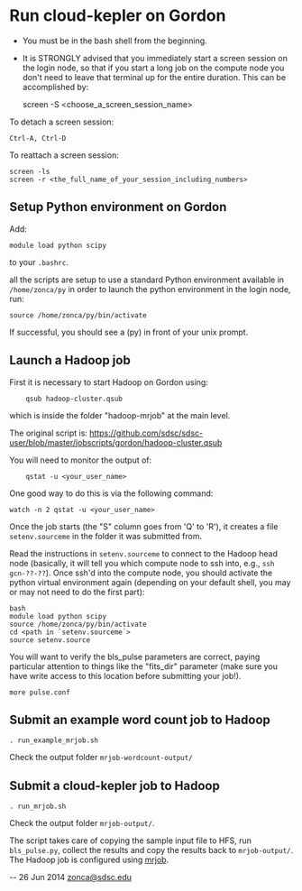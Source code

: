 Run cloud-kepler on Gordon
==========================

- You must be in the bash shell from the beginning.

- It is STRONGLY advised that you immediately start a screen session on the login node, so that if you start a long job on the compute node you don't need to leave that terminal up for the entire duration.  This can be accomplished by:

    screen -S <choose_a_screen_session_name>

To detach a screen session:

    Ctrl-A, Ctrl-D

To reattach a screen session:

    screen -ls
    screen -r <the_full_name_of_your_session_including_numbers>

## Setup Python environment on Gordon

Add:

    module load python scipy

to your `.bashrc`.

all the scripts are setup to use a standard Python environment available in `/home/zonca/py`
in order to launch the python environment in the login node,
run:

    source /home/zonca/py/bin/activate
    
If successful, you should see a (py) in front of your unix prompt.

## Launch a Hadoop job

First it is necessary to start Hadoop on Gordon using:

```
    qsub hadoop-cluster.qsub

```
which is inside the folder "hadoop-mrjob" at the main level.

The original script is: <https://github.com/sdsc/sdsc-user/blob/master/jobscripts/gordon/hadoop-cluster.qsub>

You will need to monitor the output of:

```
    qstat -u <your_user_name>
```

One good way to do this is via the following command:

    watch -n 2 qstat -u <your_user_name>

Once the job starts (the "S" column goes from 'Q' to 'R'), it creates a file `setenv.sourceme` in the folder it was submitted from.

Read the instructions in `setenv.sourceme` to connect to the Hadoop head node (basically, it will tell you which compute node to ssh into, e.g., `ssh gcn-??-??`).  Once ssh'd into the compute node, you should activate the python virtual environment again (depending on your default shell, you may or may not need to do the first part):

    bash
    module load python scipy
    source /home/zonca/py/bin/activate
    cd <path in `setenv.sourceme`>
    source setenv.source

You will want to verify the bls_pulse parameters are correct, paying particular attention to things like the "fits_dir" parameter (make sure you have write access to this location before submitting your job!).
    
    more pulse.conf

## Submit an example word count job to Hadoop

    . run_example_mrjob.sh

Check the output folder `mrjob-wordcount-output/`

## Submit a cloud-kepler job to Hadoop

    . run_mrjob.sh

Check the output folder `mrjob-output/`.

The script takes care of copying the sample input file to HFS, run `bls_pulse.py`,
collect the results and copy the results back to `mrjob-output/`.
The Hadoop job is configured using [mrjob](http://pythonhosted.org/mrjob/).

--
26 Jun 2014 zonca@sdsc.edu
